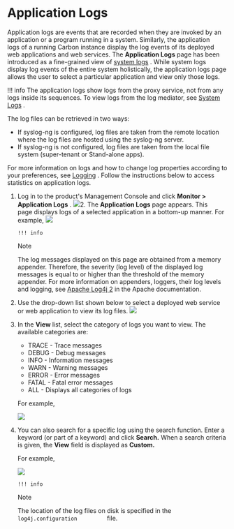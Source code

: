 # Application Logs

Application logs are events that are recorded when they are invoked by an application or a program running in a system. Similarly, the application logs of a running Carbon instance display the log events of its deployed web applications and web services. The **Application Logs** page has been introduced as a fine-grained view of [system logs](_System_Logs_) . While system logs display log events of the entire system holistically, the application logs page allows the user to select a particular application and view only those logs.

!!! info
The application logs show logs from the proxy service, not from any logs inside its sequences. To view logs from the log mediator, see [System Logs](_System_Logs_) .


The log files can be retrieved in two ways:

-   If syslog-ng is configured, log files are taken from the remote location where the log files are hosted using the syslog-ng server.
-   If syslog-ng is not configured, log files are taken from the local file system (super-tenant or Stand-alone apps).

For more information on logs and how to change log properties according to your preferences, see [Logging](_Logging_) . Follow the instructions below to access statistics on application logs.

1.  Log in to the product's Management Console and click **Monitor &gt; Application Logs** .
    ![](attachments/103333559/103333560.png)2.  The **Application Logs** page appears. This page displays logs of a selected application in a bottom-up manner. For example,
    ![](attachments/38472324/38766337.png)

        !!! info
    Note

    The log messages displayed on this page are obtained from a memory appender. Therefore, the severity (log level) of the displayed log messages is equal to or higher than the threshold of the memory appender. For more information on appenders, loggers, their log levels and logging, see [Apache Log4j 2](http://logging.apache.org/log4j/) in the Apache documentation.


3.  Use the drop-down list shown below to select a deployed web service or web application to view its log files.
    ![](attachments/103333559/103333562.png)
4.  In the **View** list, select the category of logs you want to view. The available categories are:

    -   TRACE - Trace messages
    -   DEBUG - Debug messages
    -   INFO - Information messages
    -   WARN - Warning messages
    -   ERROR - Error messages
    -   FATAL - Fatal error messages
    -   ALL - Displays all categories of logs

    For example,

    ![](attachments/103333559/103333563.png)

5.  You can also search for a specific log using the search function. Enter a keyword (or part of a keyword) and click **Search.** When a search criteria is given, the **View** field is displayed as **Custom.**

    For example,

    ![](attachments/103333559/103333564.png)

        !!! info
    Note

    The location of the log files on disk is specified in the `           log4j.configuration          ` file.



